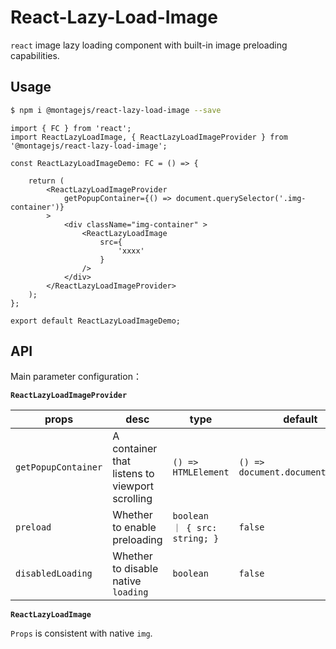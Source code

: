 # React-Lazy-Load-Image

`react` image lazy loading component with built-in image preloading capabilities.

## Usage

```bash
$ npm i @montagejs/react-lazy-load-image --save
```

```tsx
import { FC } from 'react';
import ReactLazyLoadImage, { ReactLazyLoadImageProvider } from '@montagejs/react-lazy-load-image';

const ReactLazyLoadImageDemo: FC = () => {

    return (
        <ReactLazyLoadImageProvider
            getPopupContainer={() => document.querySelector('.img-container')}
        >
            <div className="img-container" >
                <ReactLazyLoadImage
                    src={
                        'xxxx'
                    }
                />
            </div>
        </ReactLazyLoadImageProvider>
    );
};

export default ReactLazyLoadImageDemo;

```

## API

Main parameter configuration：

**`ReactLazyLoadImageProvider`**

| props               | desc                                           | type                                    | default                          | version  |
|---------------------|------------------------------------------------|-----------------------------------------|----------------------------------|----------|
| `getPopupContainer` | A container that listens to viewport scrolling | `() => HTMLElement`                     | `() => document.documentContent` | `>0.0.4` |
| `preload`           | Whether to enable preloading                   | `boolean            ｜ { src: string; }` | `false`                          | `>0.0.4` |
| `disabledLoading`   | Whether to disable native `loading`            | `boolean        `                       | `false`                          | `>0.0.4` |

**`ReactLazyLoadImage`**

`Props` is consistent with native `img`.
